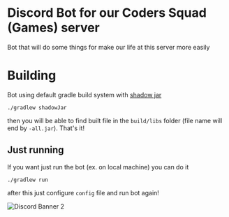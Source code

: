 # Discord Bot for our Coders Squad (Games) server
Bot that will do some things for make our life at this server more easily

# Building
Bot using default gradle build system with [shadow jar](https://imperceptiblethoughts.com/shadow/)
```shell
./gradlew shadowJar
```
then you will be able to find built file in the `build/libs` folder (file name will end by `-all.jar`).
That's it!

## Just running
If you want just run the bot (ex. on local machine) you can do it
```shell
./gradlew run
```
after this just configure `config` file and run bot again!

![Discord Banner 2](https://discordapp.com/api/guilds/1062062559462699069/widget.png?style=banner3)